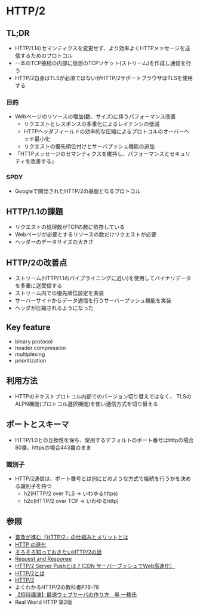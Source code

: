 # HTTP/2
## TL;DR
- HTTP/1.1のセマンティクスを変更せず、より効率よくHTTPメッセージを送信するためのプロトコル
- 一本のTCP接続の内部に仮想のTCPソケット(ストリーム)を作成し通信を行う
- HTTP/2自身はTLSが必須ではないがHTTP/2サポートブラウザはTLSを使用する

### 目的
- Webページのリソースの増加(数、サイズ)に伴うパフォーマンス改善
  - リクエストとレスポンスの多重化によるレイテンシの低減
  - HTTPヘッダフィールドの効率的な圧縮によるプロトコルのオーバーヘッド最小化
  - リクエストの優先順位付けとサーバプッシュ機能の追加
- 「HTTPメッセージのセマンティクスを維持し、パフォーマンスとセキュリティを改善する」

### SPDY
- Googleで開発されたHTTP/2の基盤となるプロトコル

## HTTP/1.1の課題
- リクエストの処理数がTCPの数に依存している
- Webページが必要とするリソースの数だけリクエストが必要
- ヘッダーのデータサイズの大きさ

## HTTP/2の改善点
- ストリーム(HTTP/1.1のパイプライニングに近い)を使用してバイナリデータを多重に送受信する
- ストリーム内での優先順位設定を実装
- サーバーサイドからデータ通信を行うサーバープッシュ機能を実装
- ヘッダが圧縮されるようになった

## Key feature
- binary protocol
- header compression
- multiplexing
- prioritization

## 利用方法
- HTTPのテキストプロトコル内部でのバージョン切り替えではなく、
  TLSのALPN機能(プロトコル選択機能)を使い通信方式を切り替える

## ポートとスキーマ
- HTTP/1.0との互換性を保ち、使用するデフォルトのポート番号はhttpの場合80番、httpsの場合443番のまま

### 識別子
- HTTP/2通信は、ポート番号とは別にどのような方式で接続を行うかを決める識別子を持つ
  - h2(HTTP/2 over TLS -> いわゆるhttps)
  - h2c(HTTP/2 over TCP -> いわゆるhttp)

## 参照
- [普及が進む「HTTP/2」の仕組みとメリットとは](https://knowledge.sakura.ad.jp/7734/)
- [HTTP の進化](https://developer.mozilla.org/ja/docs/Web/HTTP/Basics_of_HTTP/Evolution_of_HTTP)
- [そろそろ知っておきたいHTTP/2の話](https://qiita.com/mogamin3/items/7698ee3336c70a482843)
- [Request and Response](https://youtu.be/0cmXVXMdbs8)
- [HTTP/2 Server Pushとは？(CDN サーバープッシュでWeb高速化）](https://blog.redbox.ne.jp/http2-server-push-cdn.html)
- [HTTP/2とは](https://www.nic.ad.jp/ja/newsletter/No68/0800.html)
- [HTTP/2](https://hpbn.co/http2/#binary-framing-layer)
- よくわかるHTTP/2の教科書P76-78
- [【招待講演】最速ウェブサーバの作り方　奥 一穂氏](https://www.youtube.com/watch?v=Iu5Uynq7ubo&feature=youtu.be)
- Real World HTTP 第2版
